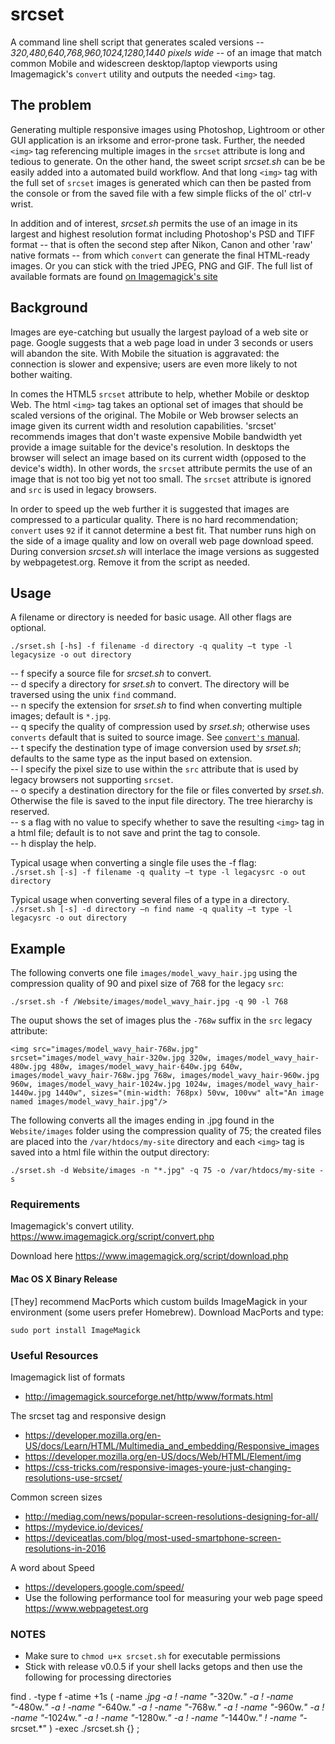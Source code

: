# srcset

A command line shell script that generates scaled versions -- *320,480,640,768,960,1024,1280,1440 pixels wide* -- of an image that match common Mobile and widescreen desktop/laptop viewports using Imagemagick's `convert` utility and outputs the needed `<img>` tag.

## The problem

Generating multiple responsive images using Photoshop, Lightroom or other GUI application is an irksome and error-prone task. Further, the needed `<img>` tag referencing multiple images in the `srcset` attribute is long and tedious to generate. On the other hand, the sweet script *srcset.sh* can be be easily added into a automated build workflow. And that long `<img>` tag with the full set of `srcset` images is generated which can then be pasted from the console or from the saved file with a few simple flicks of the ol' ctrl-v wrist. 

In addition and of interest, *srcset.sh* permits the use of an image in its largest and highest resolution format including Photoshop's PSD and TIFF format -- that is often the second step after Nikon, Canon and other 'raw' native formats -- from which `convert` can generate the final HTML-ready images. Or you can stick with the tried JPEG, PNG and GIF. The full list of available formats are found [on Imagemagick's site](http://imagemagick.sourceforge.net/http/www/formats.html)


## Background

Images are eye-catching but usually the largest payload of a web site or page. Google suggests that a web page load in under 3 seconds or users will abandon the site. With Mobile the situation is aggravated: the connection is slower and expensive; users are even more likely to not bother waiting.

In comes the HTML5 `srcset` attribute to help, whether Mobile or desktop Web. The html `<img>` tag takes an optional set of images that should be scaled versions of the original. The Mobile or Web browser selects an image given its current width and resolution capabilities. 'srcset' recommends images that don't waste expensive Mobile bandwidth yet provide a image suitable for the device's resolution. In desktops the browser will select an image based on its current width (opposed to the device's width). In other words, the `srcset` attribute permits the use of an image that is not too big yet not too small. The `srcset` attribute is ignored and `src` is used in legacy browsers.

In order to speed up the web further it is suggested that images are compressed to a particular quality. There is no hard recommendation; `convert` uses `92` if it cannot determine a best fit. That number runs high on the side of a  image quality and low on overall web page download speed. During conversion *srcset.sh* will interlace the image versions as suggested by webpagetest.org. Remove it from the script as needed.

## Usage

A filename or directory is needed for basic usage. All other flags are optional.

`./srset.sh [-hs] -f filename -d directory -q quality —t type -l legacysize -o out directory`

-- f   specify a source file for *srcset.sh* to convert.  
-- d   specify a directory for *srset.sh* to convert. The directory will be traversed using the unix `find` command.  
-- n   specify the extension for *srset.sh* to find when converting multiple images; default is `*.jpg`.  
-- q   specify the quality of compression used by *srset.sh*; otherwise uses `converts` default that is suited to source image. See [`convert's` manual](https://www.imagemagick.org/script/command-line-options.php#quality).  
-- t   specify the destination type of image conversion used by *srset.sh*; defaults to the same type as the input based on extension.  
-- l   specify the pixel size to use within the `src` attribute that is used by legacy browsers not supporting `srcset`.  
-- o   specify a destination directory for the file or files converted by *srset.sh*. Otherwise the file is saved to the input file directory. The tree hierarchy is reserved.  
-- s   a flag with no value to specify whether to save the resulting `<img>` tag in a html file; default is to not save and print the tag to console.  
-- h   display the help.  

Typical usage when converting a single file uses the -f flag:  
`./srset.sh [-s] -f filename -q quality —t type -l legacysrc -o out directory`

Typical usage when converting several files of a type in a directory. 
`./srset.sh [-s] -d directory —n find name -q quality —t type -l legacysrc -o out directory`

## Example

The following converts one file `images/model_wavy_hair.jpg` using the compression quality of 90 and pixel size of 768 for the legacy `src`:

`./srset.sh -f /Website/images/model_wavy_hair.jpg -q 90 -l 768`

The ouput shows the set of images plus the `-768w` suffix in the `src` legacy attribute:

`<img src="images/model_wavy_hair-768w.jpg" srcset="images/model_wavy_hair-320w.jpg 320w, images/model_wavy_hair-480w.jpg 480w, images/model_wavy_hair-640w.jpg 640w, images/model_wavy_hair-768w.jpg 768w, images/model_wavy_hair-960w.jpg 960w, images/model_wavy_hair-1024w.jpg 1024w, images/model_wavy_hair-1440w.jpg 1440w", sizes="(min-width: 768px) 50vw, 100vw" alt="An image named images/model_wavy_hair.jpg"/>`

The following converts all the images ending in .jpg found in the `Website/images` folder using the compression quality of 75; the created files are placed into the `/var/htdocs/my-site` directory and each `<img>` tag is saved into a  html file within the output directory:  

`./srset.sh -d Website/images -n "*.jpg" -q 75 -o /var/htdocs/my-site -s`

### Requirements

Imagemagick's convert utility. https://www.imagemagick.org/script/convert.php

Download here https://www.imagemagick.org/script/download.php

#### Mac OS X Binary Release
[They] recommend MacPorts which custom builds ImageMagick in your environment (some users prefer Homebrew). Download MacPorts and type:

`sudo port install ImageMagick`


### Useful Resources

Imagemagick list of formats
- http://imagemagick.sourceforge.net/http/www/formats.html

The srcset tag and responsive design
- https://developer.mozilla.org/en-US/docs/Learn/HTML/Multimedia_and_embedding/Responsive_images
- https://developer.mozilla.org/en-US/docs/Web/HTML/Element/img
- https://css-tricks.com/responsive-images-youre-just-changing-resolutions-use-srcset/


Common screen sizes

- http://mediag.com/news/popular-screen-resolutions-designing-for-all/
- https://mydevice.io/devices/
- https://deviceatlas.com/blog/most-used-smartphone-screen-resolutions-in-2016

A word about Speed
- https://developers.google.com/speed/
- Use the following performance tool for measuring your web page speed https://www.webpagetest.org

### NOTES

- Make sure to `chmod u+x srcset.sh` for executable permissions
- Stick with release v0.0.5 if your shell lacks getops and then use the following for processing directories

find . -type f -atime +1s \( -name *.jpg -a ! -name "*-320w.*" -a ! -name "*-480w.*" -a ! -name "*-640w.*" -a ! -name "*-768w.*" -a ! -name "*-960w.*" -a ! -name "*-1024w.*" -a ! -name "*-1280w.*" -a ! -name "*-1440w.*" ! -name "*-srcset.*" \) -exec ./srcset.sh {} \;

